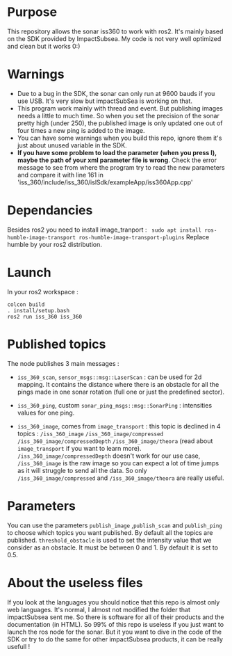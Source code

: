 # Purpose 

This repository allows the sonar iss360 to work with ros2. It's mainly based on the SDK provided by ImpactSubsea.
My code is not very well optimized and clean but it works 0:)

# Warnings
- Due to a bug in the SDK, the sonar can only run at 9600 bauds if you use USB. It's very slow but impactSubSea is working on that.
- This program work mainly with thread and event. But publishing images needs a little to much time. So when you set the precision of the sonar pretty high (under 250), the published image is only updated one out of four times a new ping is added to the image. 
- You can have some warnings when you build this repo, ignore them it's just about unused variable in the SDK.
- **If you have some problem to load the parameter (when you press l), maybe the path of your xml parameter file is wrong**. Check the error message to see from where the program try to read the new parameters and compare it with line 161 in 'iss_360/include/iss_360/islSdk/exampleApp/iss360App.cpp'

# Dependancies
 Besides ros2 you need to install image_tranport :
``` sudo apt install ros-humble-image-transport ros-humble-image-transport-plugins```
Replace humble by your ros2 distribution.

# Launch
In your ros2 workspace :
```
colcon build
. install/setup.bash 
ros2 run iss_360 iss_360
```

# Published topics 

The node publishes 3 main messages : 

- `iss_360_scan`, `sensor_msgs::msg::LaserScan` : can be used for 2d mapping. It contains the distance where there is an obstacle for all the pings made in one sonar rotation (full one or just the predefined sector).  

- `iss_360_ping`, custom `sonar_ping_msgs::msg::SonarPing` : intensities values for one ping.

- `iss_360_image`, comes from `image_transport` : this topic is declined in 4 topics : 
`/iss_360_image` `/iss_360_image/compressed` `/iss_360_image/compressedDepth` `/iss_360_image/theora` (read about `image_transport` if you want to learn more). 
`/iss_360_image/compressedDepth` doesn't work for our use case, `/iss_360_image` is the raw image so you can expect a lot of time jumps as it will struggle to send all the data. 
So only `/iss_360_image/compressed` and `/iss_360_image/theora` are really useful.

# Parameters

You can use the parameters `publish_image` ,`publish_scan` and `publish_ping` to choose which topics you want published. By default all the topics are published.
`threshold_obstacle` is used to set the intensity value that we consider as an obstacle. It must be between 0 and 1. By default it is set to 0.5.

# About the useless files
If you look at the languages you should notice that this repo is almost only web languages. It's normal, I almost not modified the folder that impactSubsea sent me. So there is software for all of their products and the documentation (in HTML). So 99% of this repo is useless if you just want to launch the ros node for the sonar. But it you want to dive in the code of the SDK or try to do the same for other impactSubsea products, it can be really usefull !
